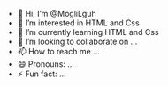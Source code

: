 - 👋 Hi, I’m @MogliLguh
- 👀 I’m interested in HTML and Css
- 🌱 I’m currently learning HTML and Css
- 💞️ I’m looking to collaborate on ...
- 📫 How to reach me ...
- 😄 Pronouns: ...
- ⚡ Fun fact: ...

<!---
MogliLguh/MogliLguh is a ✨ special ✨ repository because its `README.md` (this file) appears on your GitHub profile.
You can click the Preview link to take a look at your changes.
--->
